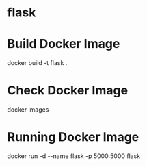 # flask

# Build Docker Image
docker build -t flask .

# Check Docker Image
docker images

# Running Docker Image
docker run -d --name flask -p 5000:5000 flask


